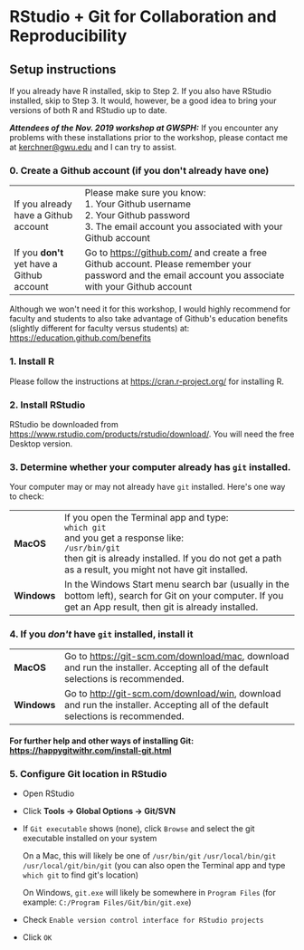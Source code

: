 # RStudio + Git for Collaboration and Reproducibility

## Setup instructions

If you already have R installed, skip to Step 2.  If you also have RStudio installed, skip to Step 3.  It would, however, be a good idea to bring your versions of both R and RStudio up to date.

***Attendees of the Nov. 2019 workshop at GWSPH:*** If you encounter any problems with these installations prior to the workshop, please contact me at kerchner@gwu.edu and I can try to assist.

### 0. Create a Github account (if you don't already have one)

|  |  |
|--|--|
| If you already have a Github account | Please make sure you know:<br>1. Your Github username<br>2. Your Github password<br>3. The email account you associated with your Github account |
| If you **don't** yet have a Github account | Go to https://github.com/ and create a free Github account.  Please remember your password and the email account you associate with your Github account |

Although we won't need it for this workshop, I would highly recommend for faculty and students to also take advantage of Github's education benefits (slightly different for faculty versus students) at: https://education.github.com/benefits 

### 1. Install R

Please follow the instructions at https://cran.r-project.org/ for installing R.

### 2. Install RStudio

RStudio be downloaded from https://www.rstudio.com/products/rstudio/download/. You will need the free Desktop version.

### 3. Determine whether your computer already has `git` installed.

Your computer may or may not already have `git` installed.  Here's one way to check:

|  |  |
| ----- | ---- |
| **MacOS** |     If you open the Terminal app and type:<br>`which git`<br>and you get a response like:<br> `/usr/bin/git`<br>then git is already installed.  If you do not get a path as a result, you might not have git installed.  |
| **Windows** | In the Windows Start menu search bar (usually in the bottom left), search for Git on your computer. If you get an App result, then git is already installed. |
 

### 4. If you _**don't**_ have `git` installed, install it

|  |  |
| ----- | ---- |
| **MacOS** |   Go to https://git-scm.com/download/mac, download and run the installer. Accepting all of the default selections is recommended. |
| **Windows** | Go to http://git-scm.com/download/win, download and run the installer.  Accepting all of the default selections is recommended. |

#### For further help and other ways of installing Git: https://happygitwithr.com/install-git.html


### 5. Configure Git location in RStudio

* Open RStudio
* Click **Tools -> Global Options -> Git/SVN**

* If `Git executable` shows (none), click `Browse` and select the git executable installed on your system

  On a Mac, this will likely be one of
  `/usr/bin/git`
  `/usr/local/bin/git`
  `/usr/local/git/bin/git`
  (you can also open the Terminal app and type `which git` to find git's location)
  
  On Windows, `git.exe` will likely be somewhere in `Program Files` (for example: `C:/Program Files/Git/bin/git.exe`)
 
* Check `Enable version control interface for RStudio projects`
  
* Click `OK`


